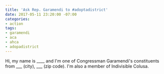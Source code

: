 ```yaml
---
title: 'Ask Rep. Garamendi to #adoptadistrict'
date: 2017-05-11 23:20:00 -07:00
categories:
- action
tags:
- garamendi
- aca
- ahca
- adopadistrict
---
```


Hi, my name is ____ and I'm one of Congressman Garamendi's constituents from ___ (city), ___ (zip code). I'm also a member of Indivisible Colusa.
